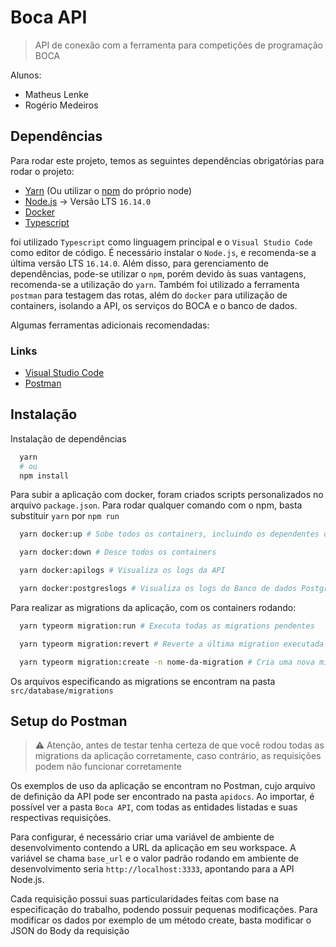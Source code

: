 # Boca API
> API de conexão com a ferramenta para competições de programação BOCA

Alunos:
* Matheus Lenke
* Rogério Medeiros

## Dependências
Para rodar este projeto, temos as seguintes dependências obrigatórias para rodar o projeto:
* [Yarn](https://yarnpkg.com/)  (Ou utilizar o [npm](https://www.npmjs.com/) do próprio node)
* [Node.js](https://nodejs.org/en/) -> Versão LTS `16.14.0`
* [Docker](https://www.docker.com/)
* [Typescript](https://www.typescriptlang.org/)

foi utilizado `Typescript` como linguagem principal e o `Visual Studio Code` como editor de código. É necessário instalar o `Node.js`, e recomenda-se a última versão LTS `16.14.0`.
Além disso, para gerenciamento de dependências, pode-se utilizar o `npm`, porém devido às suas vantagens, recomenda-se a utilização do `yarn`.
Também foi utilizado a ferramenta `postman` para testagem das rotas, além do `docker` para utilização de containers, isolando a API, os serviços do BOCA e o banco de dados.

Algumas ferramentas adicionais recomendadas:
### Links
* [Visual Studio Code](https://code.visualstudio.com/)
* [Postman](https://www.postman.com/)

## Instalação

Instalação de dependências
```sh
  yarn
  # ou
  npm install
```

Para subir a aplicação com docker, foram criados scripts personalizados no arquivo `package.json`. Para rodar qualquer comando com o npm, basta substituir `yarn` por `npm run`

```sh
  yarn docker:up # Sobe todos os containers, incluindo os dependentes do Boca

  yarn docker:down # Desce todos os containers

  yarn docker:apilogs # Visualiza os logs da API

  yarn docker:postgreslogs # Visualiza os logs do Banco de dados Postgres
```

Para realizar as migrations da aplicação, com os containers rodando:

```sh
  yarn typeorm migration:run # Executa todas as migrations pendentes

  yarn typeorm migration:revert # Reverte a última migration executada

  yarn typeorm migration:create -n nome-da-migration # Cria uma nova migration
```
Os arquivos especificando as migrations se encontram na pasta `src/database/migrations`
## Setup do Postman
> ⚠️ Atenção, antes de testar tenha certeza de que você rodou todas as migrations da aplicação corretamente, caso contrário, as requisições podem não funcionar corretamente


 Os exemplos de uso da aplicação se encontram no Postman, cujo arquivo de definição da API pode ser encontrado na pasta `apidocs`. Ao importar, é possível ver a pasta `Boca API`, com todas as entidades listadas e suas respectivas requisições. 
 
 Para configurar, é necessário criar uma variável de ambiente de desenvolvimento contendo a URL da aplicação em seu workspace. A variável se chama `base_url` e o valor padrão rodando em ambiente de desenvolvimento seria `http://localhost:3333`, apontando para a API Node.js.

 Cada requisição possui suas particularidades feitas com base na especificação do trabalho, podendo possuir pequenas modificações. Para modificar os dados por exemplo de um método create, basta modificar o JSON do Body da requisição


